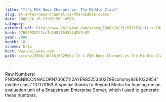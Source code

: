 ```yaml
---
title: "It's FOX News Channel vs. The Middle Class"
slug: it-s-fox-news-channel-vs-the-middle-class
date: 2008-10-16 23:03:56 -0500
category: 
external-url: http://www.dailykos.com/story/2008/10/16/632959/-It-s-FOX-News-Channel-vs-The-Middle-Class
hash: 976979332f3cc7d5d8f15455fd2d7e92
year: 2008
month: 10
scheme: http
host: www.dailykos.com
path: /story/2008/10/16/632959/-It-s-FOX-News-Channel-vs-The-Middle-Class

---
```



  Raw Numbers:
  FNCMSNBCCNNACORN70667112AYERS525340279Economy8261032954"middle class"137170163
  A special thanks to Beyond Media for loaning me an evaluation unit of a Snapstream Enterprise Server, which I used to generate these numbers.

